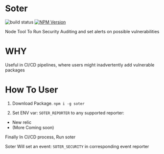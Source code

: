 # Soter
 ![build status](https://travis-ci.org/nfons/soter.svg?branch=master) 
 [![NPM Version](http://img.shields.io/npm/v/soter.svg?style=flat)](https://www.npmjs.org/package/soter) 
 
Node Tool To Run Security Auditing and set alerts on possible vulnerabilities

# WHY
Useful in CI/CD pipelines, where users might inadvertently add vulnerable packages


# How To User
1. Download Package. `npm i -g soter`

2. Set ENV var: `SOTER_REPORTER` to any supported reporter:
* New relic
* (More Coming soon)

Finally In CI/CD process, Run soter

Soter Will set an event: `SOTER_SECURITY` in corresponding event reporter

